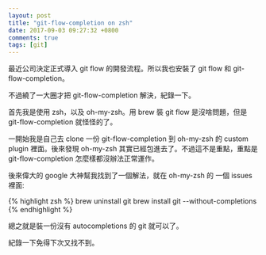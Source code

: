 ```yaml
---
layout: post
title: "git-flow-completion on zsh"
date: 2017-09-03 09:27:32 +0800
comments: true
tags: [git]
---
```

最近公司決定正式導入 git flow 的開發流程。所以我也安裝了 git flow 和 git-flow-completion。

不過繞了一大圈才把 git-flow-completion 解決，紀錄一下。
<!-- more  -->
首先我是使用 zsh，以及 oh-my-zsh。用 brew 裝 git flow 是沒啥問題，但是 git-flow-completion 就怪怪的了。

一開始我是自己去 clone 一份 git-flow-completion 到 oh-my-zsh 的 custom plugin 裡面。後來發現 oh-my-zsh 其實已經包進去了。不過這不是重點，重點是 git-flow-completion 怎麼樣都沒辦法正常運作。

後來偉大的 google 大神幫我找到了一個解法，就在 oh-my-zsh 的 一個 issues 裡面:

{% highlight zsh %}
brew uninstall git
brew install git --without-completions
{% endhighlight %}

總之就是裝一份沒有 autocompletions 的 git 就可以了。

紀錄一下免得下次又找不到。
